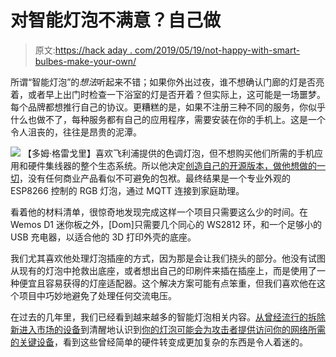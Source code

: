 # 对智能灯泡不满意？自己做

> 原文:[https://hack aday . com/2019/05/19/not-happy-with-smart-bulbes-make-your-own/](https://hackaday.com/2019/05/19/not-happy-with-smart-bulbs-make-your-own/)

所谓“智能灯泡”的*想法*听起来不错；如果你外出过夜，谁不想确认门廊的灯是否亮着，或者早上出门时检查一下浴室的灯是否开着？但实际上，这可能是一场噩梦。每个品牌都想推行自己的协议。更糟糕的是，如果不注册三种不同的服务，你似乎什么也做不了，每种服务都有自己的应用程序，需要安装在你的手机上。这是一个令人沮丧的，往往是昂贵的泥潭。

[![](../Images/b62253c7ba0cc5cefa0c8c4bbc116bf5.png)](https://hackaday.com/wp-content/uploads/2019/05/hubulb_detail.jpg) 【多姆·格雷戈里】喜欢飞利浦提供的色调灯泡，但不想购买他们所需的手机应用和硬件集线器的整个生态系统。所以他决定[创造自己的开源版本，做他想做的一切](https://github.com/domgregori/huBulb)，没有任何商业产品看似不可避免的包袱。最终结果是一个专业外观的 ESP8266 控制的 RGB 灯泡，通过 MQTT 连接到家庭助理。

看着他的材料清单，很惊奇地发现完成这样一个项目只需要这么少的时间。在 Wemos D1 迷你板之外，[Dom]只需要几个同心的 WS2812 环，和一个足够小的 USB 充电器，以适合他的 3D 打印外壳的底座。

我们尤其喜欢他处理灯泡插座的方式，因为那是会让我们挠头的部分。他没有试图从现有的灯泡中抢救出底座，或者想出自己的印刷件来插在插座上，而是使用了一种便宜且容易获得的灯座适配器。这个解决方案可能有点笨重，但我们喜欢他在这个项目中巧妙地避免了处理任何交流电压。

在过去的几年里，我们已经看到越来越多的智能灯泡相关内容。[从曾经流行的拆除新进入市场的设备](https://hackaday.com/2017/02/06/reverse-engineering-ikeas-new-smart-bulbs/)到清醒地认识到[你的灯泡可能会为攻击者提供访问你的网络所需的关键设备](https://hackaday.com/2019/01/29/dont-toss-that-bulb-it-knows-your-password/)，看到这些曾经简单的硬件转变成更加复杂的东西是令人着迷的。